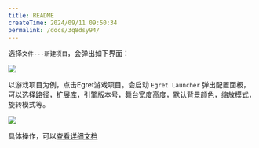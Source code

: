 ```yaml
---
title: README
createTime: 2024/09/11 09:50:34
permalink: /docs/3q8dsy94/
---
```

选择`文件---新建项目`，会弹出如下界面：

![](p1.png)

以游戏项目为例，点击Egret游戏项目。会启动 `Egret Launcher` 弹出配置面板，可以选择路径，扩展库，引擎版本号，舞台宽度高度，默认背景颜色，缩放模式，旋转模式等。

![](./p2.png)


具体操作，可以[查看详细文档](http://developer.egret.com/cn/github/egret-docs/Engine2D/getStarted/helloWorld/index.html)
